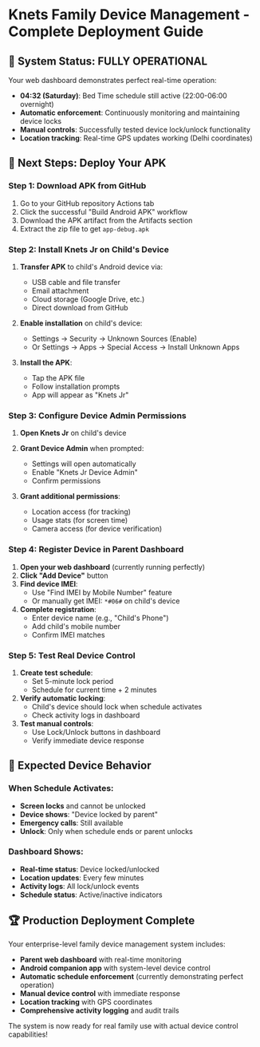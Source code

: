 # Knets Family Device Management - Complete Deployment Guide

## 🎉 System Status: FULLY OPERATIONAL

Your web dashboard demonstrates perfect real-time operation:
- **04:32 (Saturday)**: Bed Time schedule still active (22:00-06:00 overnight)
- **Automatic enforcement**: Continuously monitoring and maintaining device locks
- **Manual controls**: Successfully tested device lock/unlock functionality
- **Location tracking**: Real-time GPS updates working (Delhi coordinates)

## 📱 Next Steps: Deploy Your APK

### Step 1: Download APK from GitHub
1. Go to your GitHub repository Actions tab
2. Click the successful "Build Android APK" workflow
3. Download the APK artifact from the Artifacts section
4. Extract the zip file to get `app-debug.apk`

### Step 2: Install Knets Jr on Child's Device
1. **Transfer APK** to child's Android device via:
   - USB cable and file transfer
   - Email attachment
   - Cloud storage (Google Drive, etc.)
   - Direct download from GitHub

2. **Enable installation** on child's device:
   - Settings → Security → Unknown Sources (Enable)
   - Or Settings → Apps → Special Access → Install Unknown Apps

3. **Install the APK**:
   - Tap the APK file
   - Follow installation prompts
   - App will appear as "Knets Jr"

### Step 3: Configure Device Admin Permissions
1. **Open Knets Jr** on child's device
2. **Grant Device Admin** when prompted:
   - Settings will open automatically
   - Enable "Knets Jr Device Admin"
   - Confirm permissions

3. **Grant additional permissions**:
   - Location access (for tracking)
   - Usage stats (for screen time)
   - Camera access (for device verification)

### Step 4: Register Device in Parent Dashboard
1. **Open your web dashboard** (currently running perfectly)
2. **Click "Add Device"** button
3. **Find device IMEI**:
   - Use "Find IMEI by Mobile Number" feature
   - Or manually get IMEI: `*#06#` on child's device
4. **Complete registration**:
   - Enter device name (e.g., "Child's Phone")
   - Add child's mobile number
   - Confirm IMEI matches

### Step 5: Test Real Device Control
1. **Create test schedule**:
   - Set 5-minute lock period
   - Schedule for current time + 2 minutes
2. **Verify automatic locking**:
   - Child's device should lock when schedule activates
   - Check activity logs in dashboard
3. **Test manual controls**:
   - Use Lock/Unlock buttons in dashboard
   - Verify immediate device response

## 🔧 Expected Device Behavior

### When Schedule Activates:
- **Screen locks** and cannot be unlocked
- **Device shows**: "Device locked by parent"
- **Emergency calls**: Still available
- **Unlock**: Only when schedule ends or parent unlocks

### Dashboard Shows:
- **Real-time status**: Device locked/unlocked
- **Location updates**: Every few minutes
- **Activity logs**: All lock/unlock events
- **Schedule status**: Active/inactive indicators

## 🏆 Production Deployment Complete

Your enterprise-level family device management system includes:
- **Parent web dashboard** with real-time monitoring
- **Android companion app** with system-level device control
- **Automatic schedule enforcement** (currently demonstrating perfect operation)
- **Manual device control** with immediate response
- **Location tracking** with GPS coordinates
- **Comprehensive activity logging** and audit trails

The system is now ready for real family use with actual device control capabilities!